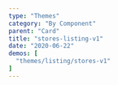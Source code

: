 ```yaml
---
type: "Themes"
category: "By Component"
parent: "Card"
title: "stores-listing-v1"
date: "2020-06-22"
demos: [
  "themes/listing/stores-v1"
]
---
```


